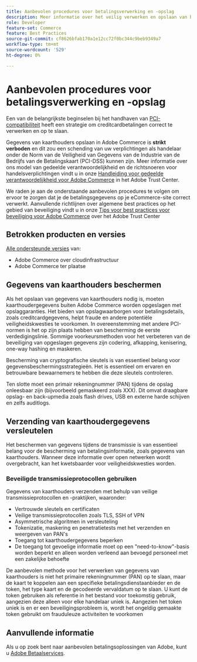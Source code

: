 ```yaml
---
title: Aanbevolen procedures voor betalingsverwerking en -opslag
description: Meer informatie over het veilig verwerken en opslaan van betalingsgegevens
role: Developer
feature-set: Commerce
feature: Best Practices
source-git-commit: cf8626bfab170a1e12cc72f0bc344c9beb9349a7
workflow-type: tm+mt
source-wordcount: '529'
ht-degree: 0%

---
```



# Aanbevolen procedures voor betalingsverwerking en -opslag

Een van de belangrijkste beginselen bij het handhaven van [PCI-compatibiliteit](https://experienceleague.adobe.com/docs/commerce-admin/start/compliance/payments/compliance-pci.html) heeft een strategie om creditcardbetalingen correct te verwerken en op te slaan.

Gegevens van kaarthouders opslaan in Adobe Commerce is **strikt verboden** en dit zou een schending van uw verplichtingen als handelaar onder de Norm van de Veiligheid van Gegevens van de Industrie van de Bedrijfs van de Betalingskaart (PCI-DSS) kunnen zijn. Meer informatie over ons model van gedeelde verantwoordelijkheid en de richtsnoeren voor handelsverplichtingen vindt u in onze [Handleiding voor gedeelde verantwoordelijkheid voor Adobe Commerce](https://www.adobe.com/content/dam/cc/en/trust-center/ungated/whitepapers/experience-cloud/adobe-commerce-shared-responsibility-guide.pdf) in het Adobe Trust Center.

We raden je aan de onderstaande aanbevolen procedures te volgen om ervoor te zorgen dat je de betalingsgegevens op je eCommerce-site correct verwerkt. Aanvullende richtlijnen over algemene best practices op het gebied van beveiliging vindt u in onze [Tips voor best practices voor beveiliging voor Adobe Commerce](https://www.adobe.com/content/dam/cc/en/trust-center/ungated/whitepapers/experience-cloud/adobe-commerce-best-practices-guide.pdf) over het Adobe Trust Center

## Betrokken producten en versies

[Alle ondersteunde versies](../../../release/versions.md) van:

* Adobe Commerce over cloudinfrastructuur
* Adobe Commerce ter plaatse

## Gegevens van kaarthouders beschermen

Als het opslaan van gegevens van kaarthouders nodig is, moeten kaarthoudergegevens buiten Adobe Commerce worden opgeslagen met opslaggaranties. Het bieden van opslagwaarborgen voor betalingsdetails, zoals creditcardgegevens, helpt fraude en andere potentiële veiligheidskwesties te voorkomen. In overeenstemming met andere PCI-normen is het op zijn plaats hebben van bescherming de eerste verdedigingslinie. Sommige voorkeursmethoden voor het verbeteren van de beveiliging van opgeslagen gegevens zijn codering, afkapping, kenisering, one-way hashing en maskeren.

Bescherming van cryptografische sleutels is van essentieel belang voor gegevensbeschermingsstrategieën. Het is essentieel om ervaren en betrouwbare bewaarnemers te hebben die deze sleutels controleren.

Ten slotte moet een primair rekeningnummer (PAN) tijdens de opslag onleesbaar zijn (bijvoorbeeld gemaskeerd zoals XXX). Dit omvat draagbare opslag- en back-upmedia zoals flash drives, USB en externe harde schijven en zelfs auditlogs.

## Verzending van kaarthoudergegevens versleutelen

Het beschermen van gegevens tijdens de transmissie is van essentieel belang voor de bescherming van betalingsinformatie, zoals gegevens van kaarthouders. Wanneer deze informatie over open netwerken wordt overgebracht, kan het kwetsbaarder voor veiligheidskwesties worden.

### Beveiligde transmissieprotocollen gebruiken

Gegevens van kaarthouders verzenden met behulp van veilige transmissieprotocollen en -praktijken, waaronder:

* Vertrouwde sleutels en certificaten
* Veilige transmissieprotocollen zoals TLS, SSH of VPN
* Asymmetrische algoritmen in versleuteling
* Tokenizatie, maskering en penetratietests met het verzenden en weergeven van PAN&#39;s
* Toegang tot kaarthoudergegevens beperken
* De toegang tot gevoelige informatie moet op een &quot;need-to-know&quot;-basis worden beperkt en alleen worden verleend aan bevoegd personeel met een zakelijke behoefte

De aanbevolen methode voor het verwerken van gegevens van kaarthouders is niet het primaire rekeningnummer (PAN) op te slaan, maar de kaart te koppelen aan een specifieke betalingsdienstaanbieder en de token, het type kaart en de gecodeerde vervaldatum op te slaan. U kunt de token gebruiken als referentie in het bestand voor toekomstig gebruik, aangezien deze alleen voor elke handelaar uniek is. Aangezien het token uniek is en er een beveiligingsprobleem is, wordt het ongeldig gemaakte token gebruikt om frauduleuze activiteiten te voorkomen

## Aanvullende informatie

Als u op zoek bent naar aanbevolen betalingsoplossingen van Adobe, kunt u [Adobe Betaalservices](https://experienceleague.adobe.com/docs/commerce-merchant-services/payment-services/overview.html).
